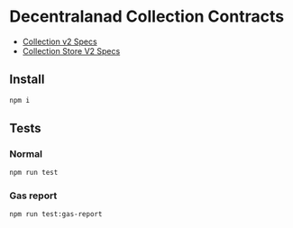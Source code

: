 # Decentralanad Collection Contracts

- [Collection v2 Specs](https://github.com/decentraland/wearables-contracts/blob/master/Collections_V2.md)
- [Collection Store V2 Specs](https://github.com/decentraland/wearables-contracts/blob/master/Collections_V2_Store.md)

## Install

```bash
npm i
```

## Tests

### Normal

```bash
npm run test
```

### Gas report

```bash
npm run test:gas-report
```
